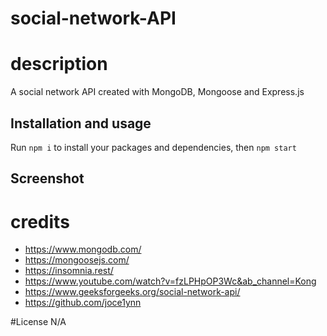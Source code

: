 # social-network-API


# description
A social network API created with MongoDB, Mongoose and Express.js


## Installation and usage
Run `npm i` to install your packages and dependencies, then `npm start`

## Screenshot




# credits
- https://www.mongodb.com/
- https://mongoosejs.com/
- https://insomnia.rest/
- https://www.youtube.com/watch?v=fzLPHpOP3Wc&ab_channel=Kong
- https://www.geeksforgeeks.org/social-network-api/
- https://github.com/joce1ynn



#License
N/A

